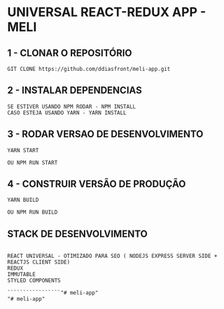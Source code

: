 # UNIVERSAL REACT-REDUX APP - MELI

## 1 - CLONAR O REPOSITÓRIO


`````
GIT CLONE https://github.com/ddiasfront/meli-app.git
`````

## 2 - INSTALAR DEPENDENCIAS 

`````
SE ESTIVER USANDO NPM RODAR - NPM INSTALL
CASO ESTEJA USANDO YARN - YARN INSTALL
`````

## 3 - RODAR VERSAO DE DESENVOLVIMENTO

````
YARN START 

OU NPM RUN START
````
 
## 4 - CONSTRUIR VERSÃO DE PRODUÇÃO

````
YARN BUILD

OU NPM RUN BUILD
````




## STACK DE DESENVOLVIMENTO


``````````````````

REACT UNIVERSAL - OTIMIZADO PARA SEO ( NODEJS EXPRESS SERVER SIDE + REACTJS CLIENT SIDE)
REDUX
IMMUTABLE
STYLED COMPONENTS

`````````````````"# meli-app" 
"# meli-app" 
